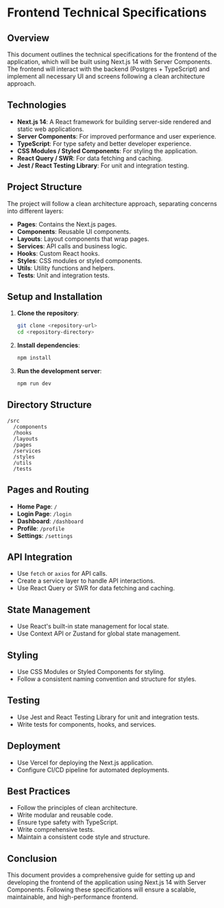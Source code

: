 # Frontend Technical Specifications

## Overview
This document outlines the technical specifications for the frontend of the application, which will be built using Next.js 14 with Server Components. The frontend will interact with the backend (Postgres + TypeScript) and implement all necessary UI and screens following a clean architecture approach.

## Technologies
- **Next.js 14**: A React framework for building server-side rendered and static web applications.
- **Server Components**: For improved performance and user experience.
- **TypeScript**: For type safety and better developer experience.
- **CSS Modules / Styled Components**: For styling the application.
- **React Query / SWR**: For data fetching and caching.
- **Jest / React Testing Library**: For unit and integration testing.

## Project Structure
The project will follow a clean architecture approach, separating concerns into different layers:

- **Pages**: Contains the Next.js pages.
- **Components**: Reusable UI components.
- **Layouts**: Layout components that wrap pages.
- **Services**: API calls and business logic.
- **Hooks**: Custom React hooks.
- **Styles**: CSS modules or styled components.
- **Utils**: Utility functions and helpers.
- **Tests**: Unit and integration tests.

## Setup and Installation
1. **Clone the repository**:
    ```bash
    git clone <repository-url>
    cd <repository-directory>
    ```

2. **Install dependencies**:
    ```bash
    npm install
    ```

3. **Run the development server**:
    ```bash
    npm run dev
    ```

## Directory Structure
```
/src
  /components
  /hooks
  /layouts
  /pages
  /services
  /styles
  /utils
  /tests
```

## Pages and Routing
- **Home Page**: `/`
- **Login Page**: `/login`
- **Dashboard**: `/dashboard`
- **Profile**: `/profile`
- **Settings**: `/settings`

## API Integration
- Use `fetch` or `axios` for API calls.
- Create a service layer to handle API interactions.
- Use React Query or SWR for data fetching and caching.

## State Management
- Use React's built-in state management for local state.
- Use Context API or Zustand for global state management.

## Styling
- Use CSS Modules or Styled Components for styling.
- Follow a consistent naming convention and structure for styles.

## Testing
- Use Jest and React Testing Library for unit and integration tests.
- Write tests for components, hooks, and services.

## Deployment
- Use Vercel for deploying the Next.js application.
- Configure CI/CD pipeline for automated deployments.

## Best Practices
- Follow the principles of clean architecture.
- Write modular and reusable code.
- Ensure type safety with TypeScript.
- Write comprehensive tests.
- Maintain a consistent code style and structure.

## Conclusion
This document provides a comprehensive guide for setting up and developing the frontend of the application using Next.js 14 with Server Components. Following these specifications will ensure a scalable, maintainable, and high-performance frontend.